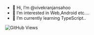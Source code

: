- 👋 Hi, I’m @vivekranjansahoo
- 👀 I’m interested in Web,Android etc....
- 🌱 I’m currently learning TypeScript..
<!---
- 💞️ I’m looking to collaborate on ...
- 📫 How to reach me ...


vivekranjansahoo/vivekranjansahoo is a ✨ special ✨ repository because its `README.md` (this file) appears on your GitHub profile.
You can click the Preview link to take a look at your changes.
--->
![GitHub Views](https://komarev.com/ghpvc/?username=vivekranjansahoo)
